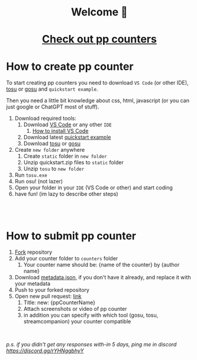 <h1 align="center">Welcome 👋</h1>



<h1 align="center"><a href="https://github.com/cyperdark/osu-counters/">Check out pp counters</a></h1>

# How to create pp counter

To start creating pp counters you need to download `VS Code` (or other IDE), [tosu](https://github.com/KotRikD/tosu/releases) or [gosu](https://github.com/l3lackShark/gosumemory/releases) and `quickstart example`.

Then you need a little bit knowledge about css, html, javascript (or you can just google or ChatGPT most of stuff).

1. Download required tools:
    1. Download [VS Code](https://code.visualstudio.com/download) or any other `IDE`
        1. [How to install VS Code](https://www.youtube.com/watch?v=JPZsB_6yHVo)
    2. Download latest [quickstart example](https://github.com/cyperdark/osu-counters/releases/tag/1.0.0)
    3. Download [tosu](https://github.com/KotRikD/tosu/releases) or [gosu](https://github.com/l3lackShark/gosumemory/releases)
2. Create `new folder` anywhere
    1. Create `static` folder in `new folder`
    2. Unzip quickstart.zip files to `static` folder
    2. Unzip `tosu` to `new folder`
3. Run `tosu.exe`
4. Run osu! (not lazer)
5. Open your folder in your `IDE` (VS Code or other) and start coding
6. have fun! (im lazy to describe other steps)


<br />
<br />


# How to submit pp counter

1. [Fork](https://github.com/cyperdark/osu-counters/fork) repository
2. Add your counter folder to `counters` folder
    1. Your counter name should be: {name of the counter} by {author name}
3. Download [metadata.json](https://github.com/cyperdark/osu-counters/blob/master/quickstart/metadata.json), if you don't have it already, and replace it with your metadata
3. Push to your forked repository
3. Open new pull request: [link](https://github.com/cyperdark/osu-counters/pulls)
    1. Title: new: {ppCounterName}
    2. Attach screenshots or video of pp counter
    3. in addition you can specify with which tool (gosu, tosu, streamcompanion) your counter compatible

<br />

*p.s. if you didn't get any responses with-in 5 days, ping me in discord https://discord.gg/rYHNggbhyY*
